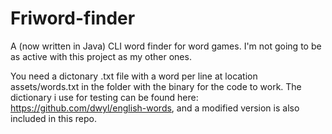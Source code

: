 # Friword-finder

A (now written in Java) CLI word finder for word games. I'm not going to be as active with this project as my other ones.

You need a dictonary .txt file with a word per line at location assets/words.txt in the folder with the binary for the code to work.
The dictionary i use for testing can be found here: https://github.com/dwyl/english-words, and a modified version is also included in this repo.
